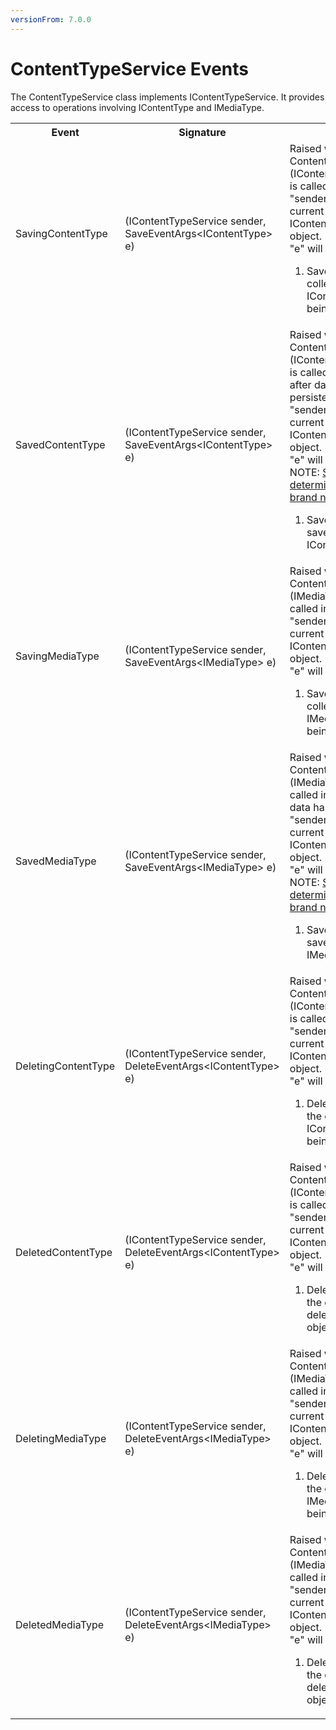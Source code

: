 ```yaml
---
versionFrom: 7.0.0
---
```


# ContentTypeService Events

The ContentTypeService class implements IContentTypeService. It provides access to operations involving IContentType and IMediaType.

<table>
    <tr>
        <th>Event</th>
        <th>Signature</th>
        <th>Description</th>
    </tr>
    <tr>
        <td>SavingContentType</td>
        <td>(IContentTypeService sender, SaveEventArgs&lt;IContentType&gt; e)</td>
        <td>
        Raised when ContentTypeService.Save (IContentType overloads) is called in the API.<br />
        "sender" will be the current IContentTypeService object.<br />
        "e" will provide:
            <ol>
                <li>SavedEntities: Gets the collection of IContentType objects being saved.</li>
            </ol>
        </td>
    </tr>
    <tr>
        <td>SavedContentType</td>
        <td>(IContentTypeService sender, SaveEventArgs&lt;IContentType&gt; e)</td>
        <td>
        Raised when ContentTypeService.Save (IContentType overloads) is called in the API and after data has been persisted.<br />
        "sender" will be the current IContentTypeService object.<br />
        "e" will provide:
        <br/>NOTE: <a href="../determining-new-entity">See here on how to determine if the entity is brand new</a>
            <ol>
                <li>SavedEntities: Gets the saved collection of IContentType objects.</li>
            </ol>
        </td>
    </tr>
    <tr>
        <td>SavingMediaType</td>
        <td>(IContentTypeService sender, SaveEventArgs&lt;IMediaType&gt; e)</td>
        <td>
        Raised when ContentTypeService.Save (IMediaType overloads) is called in the API.<br />
        "sender" will be the current IContentTypeService object.<br />
        "e" will provide:
            <ol>
                <li>SavedEntities: Gets the collection of IMediaType objects being saved.</li>
            </ol>
        </td>
    </tr>
    <tr>
        <td>SavedMediaType</td>
        <td>(IContentTypeService sender, SaveEventArgs&lt;IMediaType&gt; e)</td>
        <td>
        Raised when ContentTypeService.Save (IMediaType overloads) is called in the API and after data has been persisted.<br />
        "sender" will be the current IContentTypeService object.<br />
        "e" will provide:
        <br/>NOTE: <a href="../determining-new-entity">See here on how to determine if the entity is brand new</a>
            <ol>
                <li>SavedEntities: Gets the saved collection of IMediaType objects.</li>
            </ol>
        </td>
    </tr>
    <tr>
        <td>DeletingContentType</td>
        <td>(IContentTypeService sender, DeleteEventArgs&lt;IContentType&gt; e)</td>
        <td>
        Raised when ContentTypeService.Delete (IContentType overloads) is called in the API.<br />
        "sender" will be the current IContentTypeService object.<br />
        "e" will provide:
            <ol>
                <li>DeletedEntities: Gets the collection of IContentType objects being deleted.</li>
            </ol>
        </td>
    </tr>
    <tr>
        <td>DeletedContentType</td>
        <td>(IContentTypeService sender, DeleteEventArgs&lt;IContentType&gt; e)</td>
        <td>
        Raised when ContentTypeService.Delete (IContentType overloads) is called in the API.<br />
        "sender" will be the current IContentTypeService object.<br />
        "e" will provide:
            <ol>
                <li>DeletedEntities: Gets the collection of deleted IContentType objects.</li>
            </ol>
        </td>
    </tr>
    <tr>
        <td>DeletingMediaType</td>
        <td>(IContentTypeService sender, DeleteEventArgs&lt;IMediaType&gt; e)</td>
        <td>
        Raised when ContentTypeService.Delete (IMediaType overloads) is called in the API.<br />
        "sender" will be the current IContentTypeService object.<br />
        "e" will provide:
            <ol>
                <li>DeletedEntities: Gets the collection of IMediaType objects being deleted.</li>
            </ol>
        </td>
    </tr>
    <tr>
        <td>DeletedMediaType</td>
        <td>(IContentTypeService sender, DeleteEventArgs&lt;IMediaType&gt; e)</td>
        <td>
        Raised when ContentTypeService.Delete (IMediaType overloads) is called in the API.<br />
        "sender" will be the current IContentTypeService object.<br />
        "e" will provide:
            <ol>
                <li>DeletedEntities: Gets the collection of deleted IMediaType objects.</li>
            </ol>
        </td>
    </tr>
</table>
